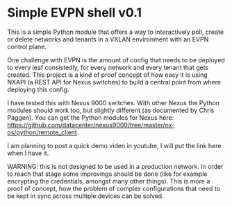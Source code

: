 # Simple EVPN shell v0.1

This is a simple Python module that offers a way to interactively poll, create or delete networks and tenants in a VXLAN environment with an EVPN control plane.

One challenge with EVPN is the amount of config that needs to be deployed to every leaf consistedly, for every network and every tenant that gets created. This project is a kind of proof concept of how easy it is using NXAPI (a REST API for Nexus switches) to build a central point from where deploying this config.

I have tested this with Nexus 9000 switches. With other Nexus the Python modules should work too, but slightly different (as documented by Chris Paggen). You can get the Python modules for Nexus here: https://github.com/datacenter/nexus9000/tree/master/nx-os/python/remote_client.

I am planning to post a quick demo video in youtube, I will put the link here when I have it.

WARNING: this is not designed to be used in a production network. In order to reach that stage some improvings should be done (like for example encrypting the credentials, amongst many other things). This is more a proof of concept, how the problem of complex configurations that need to be kept in sync across multiple devices can be solved.